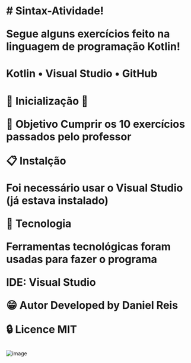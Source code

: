 <h1># Sintax-Atividade!

 Segue alguns exercícios feito na linguagem de programação Kotlin!</h1>

<h1>Kotlin • Visual Studio • GitHub</h1>
 
<h1>🔰 Inicialização 🔰

<br>

📜 Objetivo
Cumprir os 10 exercícios passados pelo professor
 
📋 Instalção

Foi necessário usar o Visual Studio (já estava instalado) 

🧰 Tecnologia

Ferramentas tecnológicas foram usadas para fazer o programa

IDE: Visual Studio

😁 Autor
Developed by Daniel Reis

🔒 Licence
MIT
</h1>

![image](https://github.com/user-attachments/assets/1494180e-dcbd-492a-a09f-0be163a38a37)

